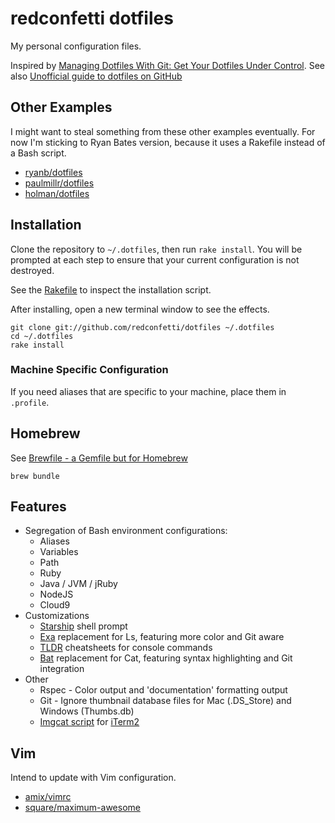 # redconfetti dotfiles

My personal configuration files.

Inspired by [Managing Dotfiles With Git: Get Your Dotfiles Under Control](https://www.foraker.com/blog/get-your-dotfiles-under-control).
See also [Unofficial guide to dotfiles on GitHub](http://dotfiles.github.io/)

## Other Examples

I might want to steal something from these other examples eventually. For now I'm sticking to Ryan Bates version, because it uses a Rakefile instead of a Bash script.

* [ryanb/dotfiles](https://github.com/ryanb/dotfiles)
* [paulmillr/dotfiles](https://github.com/paulmillr/dotfiles/blob/master/bootstrap-new-system.sh)
* [holman/dotfiles](https://github.com/holman/dotfiles)

## Installation

Clone the repository to `~/.dotfiles`, then run `rake install`. You will be prompted at each step to ensure that your current configuration is not destroyed.

See the [Rakefile](./Rakefile) to inspect the installation script.

After installing, open a new terminal window to see the effects.

``` shell
git clone git://github.com/redconfetti/dotfiles ~/.dotfiles
cd ~/.dotfiles
rake install
```

### Machine Specific Configuration

If you need aliases that are specific to your machine, place them in `.profile`.

## Homebrew

See [Brewfile - a Gemfile but for Homebrew](https://robots.thoughtbot.com/brewfile-a-gemfile-but-for-homebrew)

``` shell
brew bundle
```

## Features

* Segregation of Bash environment configurations:
  * Aliases
  * Variables
  * Path
  * Ruby
  * Java / JVM / jRuby
  * NodeJS
  * Cloud9
* Customizations
  * [Starship] shell prompt
  * [Exa] replacement for Ls, featuring more color and Git aware
  * [TLDR] cheatsheets for console commands
  * [Bat] replacement for Cat, featuring syntax highlighting and Git integration
* Other
  * Rspec - Color output and 'documentation' formatting output
  * Git - Ignore thumbnail database files for Mac (.DS_Store) and Windows
    (Thumbs.db)
  * [Imgcat script] for [iTerm2]

[Starship]: https://starship.rs/
[Exa]: https://the.exa.website/
[TLDR]: https://github.com/tldr-pages/tldr
[Bat]: https://github.com/sharkdp/bat
[Imgcat script]: https://iterm2.com/documentation-images.html
[iTerm2]: https://iterm2.com/index.html

## Vim

Intend to update with Vim configuration.

* [amix/vimrc](https://github.com/amix/vimrc/blob/master/vimrcs/basic.vim)
* [square/maximum-awesome](https://github.com/square/maximum-awesome)
